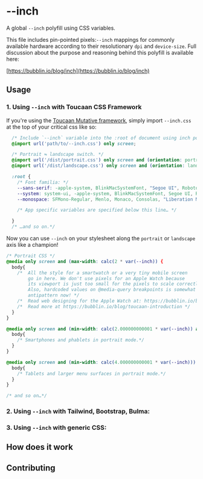 # --inch

A global `--inch` polyfill using CSS variables.

This file includes pin-pointed pixels:`--inch` mappings for commonly available hardware
according to their resolutionary `dpi` and `device-size`. Full discussion about the purpose and reasoning behind this polyfill is available here:

[https://bubblin.io/blog/inch](https://bubblin.io/blog/inch)

## Usage

### 1. Using `--inch` with Toucaan CSS Framework

If you're using the [Toucaan Mutative framework](https://toucaan.com), simply import `--inch.css`
at the top of your critical css like so:

```css
  /* Include `--inch` variable into the :root of document using inch polyfill. */
  @import url('path/to/--inch.css') only screen;

  /* Portrait ⇋ landscape switch. */
  @import url('/dist/portrait.css') only screen and (orientation: portrait);
  @import url('/dist/landscape.css') only screen and (orientation: landscape);

  :root {
    /* Font familia: */
    --sans-serif: -apple-system, BlinkMacSystemFont, "Segoe UI", Roboto, "Helvetica Neue", Arial, "Noto Sans", sans-serif, "Apple Color Emoji", "Segoe UI Emoji", "Segoe UI Symbol", "Noto Color Emoji";
    --system: system-ui, -apple-system, BlinkMacSystemFont, Segoe UI, Roboto, Oxygen, Ubuntu, Cantarell, Droid Sans, Helvetica Neue, Fira Sans, sans-serif!important;
    --monospace: SFMono-Regular, Menlo, Monaco, Consolas, "Liberation Mono", "Courier New", monospace;

    /* App specific variables are specified below this line… */

  }
  /* …and so on.*/
```

Now you can use `--inch` on your stylesheet along the `portrait` or `landscape` axis
like a champion!

```css
/* Portrait CSS */
@media only screen and (max-width: calc(2 * var(--inch)) {
  body{
    /*  All the style for a smartwatch or a very tiny mobile screen
        go in here. We don't use pixels for an Apple Watch because
        its viewport is just too small for the pixels to scale correctly.
        Also, hardcoded values on @media-query breakpoints is somewhat
        antipattern now! */
    /*  Read web designing for the Apple Watch at: https://bubblin.io/blog/web-design-recommendations-for-the-apple-watch */
    /*  Read more at https://bubblin.io/blog/toucaan-introduction */
  }
}

@media only screen and (min-width: calc(2.000000000001 * var(--inch)) and (max-width: calc(4 * var(--inch))) {
  body{
    /* Smartphones and phablets in portrait mode.*/
  }
}

@media only screen and (min-width: calc(4.000000000001 * var(--inch))) and (max-width: calc(8 * var(--inch))) {
  body{
    /* Tablets and larger menu surfaces in portrait mode.*/
  }
}

/* and so on…*/

```

### 2. Using `--inch` with Tailwind, Bootstrap, Bulma:


### 3. Using `--inch` with generic CSS:

## How does it work

## Contributing

